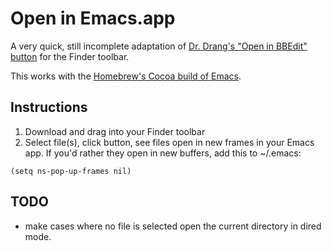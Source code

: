 # Open in Emacs.app

A very quick, still incomplete adaptation of [Dr. Drang's "Open in BBEdit" button](http://www.leancrew.com/all-this/2012/09/bbedit-finder-toolbar-icon/) for the Finder toolbar. 

This works with the
[Homebrew's Cocoa build of Emacs](https://github.com/mxcl/homebrew/blob/master/Library/Formula/emacs.rb).

## Instructions

1. Download and drag into your Finder toolbar
2. Select file(s), click button, see files open in new frames in your
Emacs app. If you'd rather they open in new buffers, add this to
~/.emacs:

`(setq ns-pop-up-frames nil)`

## TODO

- make cases where no file is selected open the current directory in
  dired mode.

